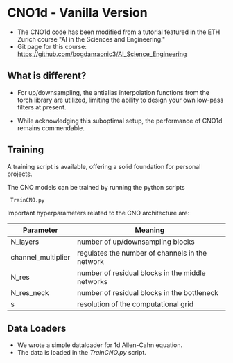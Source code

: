 
# CNO1d - Vanilla Version

- The CNO1d code has been modified from a tutorial featured in the ETH Zurich course "AI in the Sciences and Engineering."
- Git page for this course: https://github.com/bogdanraonic3/AI_Science_Engineering 

## What is different?
- For up/downsampling, the antialias interpolation functions from the  torch library are utilized, limiting the ability to design your own low-pass filters at present.

- While acknowledging this suboptimal setup, the performance of CNO1d remains commendable.

## Training

A training script is available, offering a solid foundation for personal projects. 

The CNO models can be trained by running the python scripts

	 TrainCNO.py

Important hyperparameters related to the CNO architecture are:

| Parameter | Meaning |
| ------ | ------ |
| N_layers | number of up/downsampling blocks |
| channel_multiplier | regulates the number of channels in the network |
| N_res | number of residual blocks in the middle networks |
| N_res_neck |  number of residual blocks in the bottleneck |
| s |  resolution of the computational grid |

## Data Loaders

- We wrote a simple dataloader for 1d Allen-Cahn equation. 
- The data is loaded in the *TrainCNO.py* script.
